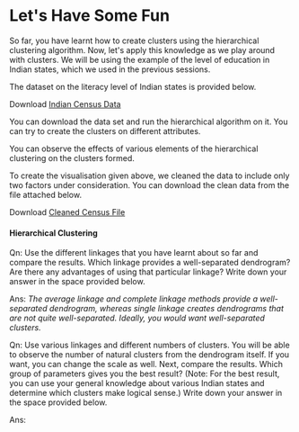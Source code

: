 # Let's Have Some Fun

So far, you have learnt how to create clusters using the hierarchical clustering algorithm. Now, let's apply this knowledge as we play around with clusters. We will be using the example of the level of education in Indian states, which we used in the previous sessions.

The dataset on the literacy level of Indian states is provided below.

Download [Indian Census Data](../2-Executing_K_Means_in_Python/Indian_Census_Data.xlsx)

You can download the data set and run the hierarchical algorithm on it. You can try to create the clusters on different attributes.

You can observe the effects of various elements of the hierarchical clustering on the clusters formed.

To create the visualisation given above, we cleaned the data to include only two factors under consideration. You can download the clean data from the file attached below.

Download [Cleaned Census File](../2-Executing_K_Means_in_Python/Indian_Census_Data_Cleaned.xlsx)

#### Hierarchical Clustering

Qn: Use the different linkages that you have learnt about so far and compare the results. Which linkage provides a well-separated dendrogram? Are there any advantages of using that particular linkage? Write down your answer in the space provided below.

Ans: *The average linkage and complete linkage methods provide a well-separated dendrogram, whereas single linkage creates dendrograms that are not quite well-separated. Ideally, you would want well-separated clusters.*

Qn: Use various linkages and different numbers of clusters. You will be able to observe the number of natural clusters from the dendrogram itself. If you want, you can change the scale as well. Next, compare the results. Which group of parameters gives you the best result? (Note: For the best result, you can use your general knowledge about various Indian states and determine which clusters make logical sense.) Write down your answer in the space provided below.

Ans: 